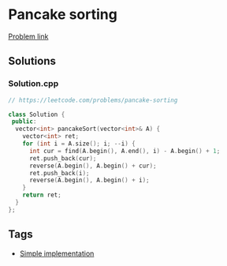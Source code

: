 # Pancake sorting

[Problem link](https://leetcode.com/problems/pancake-sorting)

## Solutions


### Solution.cpp
```cpp
// https://leetcode.com/problems/pancake-sorting

class Solution {
 public:
  vector<int> pancakeSort(vector<int>& A) {
    vector<int> ret;
    for (int i = A.size(); i; --i) {
      int cur = find(A.begin(), A.end(), i) - A.begin() + 1;
      ret.push_back(cur);
      reverse(A.begin(), A.begin() + cur);
      ret.push_back(i);
      reverse(A.begin(), A.begin() + i);
    }
    return ret;
  }
};
```
## Tags

* [Simple implementation](/Collections/simple-implementation.md#simple-implementation)
